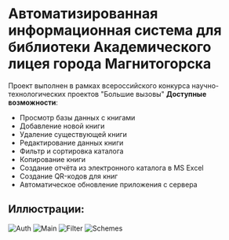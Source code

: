 # Автоматизированная информационная система для библиотеки Академического лицея города Магнитогорска
Проект выполнен в рамках всероссийского конкурса научно-технологических проектов "Большие вызовы"
**Доступные возможности**:
* Просмотр базы данных с книгами
* Добавление новой книги
* Удаление существующей книги
* Редактирование данных книги
* Фильтр и сортировка каталога
* Копирование книги
* Создание отчёта из электронного каталога в MS Excel
* Создание QR-кодов для книг
* Автоматическое обновление приложения с сервера

## Иллюстрации:
![Auth](https://raw.githubusercontent.com/CatDevelop/IT-School/main/Resources/Demo1.png "Library")
![Main](https://raw.githubusercontent.com/CatDevelop/IT-School/main/Resources/Demo2.png "Library")
![Filter](https://raw.githubusercontent.com/CatDevelop/IT-School/main/Resources/Demo3.png "Library")
![Schemes](https://raw.githubusercontent.com/CatDevelop/IT-School/main/Resources/Demo4.png "Library")

